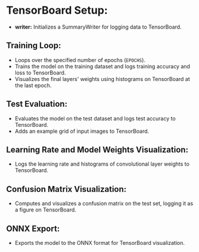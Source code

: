 # TensorBoard Setup:

- **writer:** Initializes a SummaryWriter for logging data to TensorBoard.

## Training Loop:

- Loops over the specified number of epochs (`EPOCHS`).
- Trains the model on the training dataset and logs training accuracy and loss to TensorBoard.
- Visualizes the final layers' weights using histograms on TensorBoard at the last epoch.

## Test Evaluation:

- Evaluates the model on the test dataset and logs test accuracy to TensorBoard.
- Adds an example grid of input images to TensorBoard.

## Learning Rate and Model Weights Visualization:

- Logs the learning rate and histograms of convolutional layer weights to TensorBoard.

## Confusion Matrix Visualization:

- Computes and visualizes a confusion matrix on the test set, logging it as a figure on TensorBoard.

## ONNX Export:

- Exports the model to the ONNX format for TensorBoard visualization.
